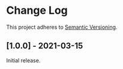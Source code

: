 # Change Log

This project adheres to [Semantic Versioning](http://semver.org/).

## [1.0.0] - 2021-03-15
Initial release.

